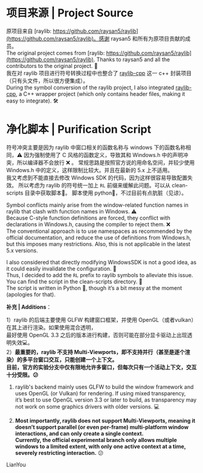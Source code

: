 # 项目来源 | Project Source
原项目来自 [raylib: https://github.com/raysan5/raylib](https://github.com/raysan5/raylib)。感谢 raysan5 和所有为原项目贡献的成员。  
The original project comes from [raylib: https://github.com/raysan5/raylib](https://github.com/raysan5/raylib). Thanks to raysan5 and all the contributors to the original project. 🙏  
我在对 raylib 项目进行符号转换过程中也整合了 [raylib-cpp](https://github.com/RobLoach/raylib-cpp) 这一 c++ 封装项目（只有头文件，所以很方便集成）。  
During the symbol conversion of the raylib project, I also integrated [raylib-cpp](https://github.com/RobLoach/raylib-cpp), a C++ wrapper project (which only contains header files, making it easy to integrate). 🛠️

# 净化脚本 | Purification Script
符号冲突主要是因为 raylib 中窗口相关的函数名称与 windows 下的函数名称相同，⚠️ 
因为强制使用了 C 风格的函数定义，导致其和 Windows.h 中的声明冲突，所以编译器不会放行 ❌ 。 
常规思路是按照官方说的用命名空间，并较少使用 Windows.h 中的定义，这样限制比较大。并且在最新的 5.x 上不适用。  
我又考虑到不能直接去修改 Windows SDK 的代码，因为这样很容易导致配置失效。
所以考虑为 raylib 的符号统一加上 `RL` 前缀来缓解此问题。可以从 clean-scripts 目录中获取脚本🔧。
脚本使用 python🐍，不过目前有点肮脏（见谅）。

Symbol conflicts mainly arise from the window-related function names in raylib that clash with function names in Windows. ⚠️  
Because C-style function definitions are forced, they conflict with declarations in Windows.h, causing the compiler to reject them. ❌  
The conventional approach is to use namespaces as recommended by the official documentation, and reduce the use of definitions from Windows.h, but this imposes many restrictions. Also, this is not applicable in the latest 5.x versions. 

I also considered that directly modifying WindowsSDK is not a good idea, as it could easily invalidate the configuration. 🔧  
Thus, I decided to add the `RL` prefix to raylib symbols to alleviate this issue. You can find the script in the clean-scripts directory. 📂  
The script is written in Python 🐍, though it’s a bit messy at the moment (apologies for that). 

**补充 | Additions**：

1）raylib 的后端主要使用 GLFW 构建窗口框架，并使用 OpenGL（或者vulkan）在其上进行渲染。如果使用混合透明，  
最好使用 OpenGL 3.3 之后的版本进行构建，否则可能在部分显卡驱动上出现透明失效💻。  
2）**最重要的，raylib 不支持 Multi-Viewports，即不支持并行（甚至是逐个渲染）的多平台窗口交互，只能创建一个上下文。  
目前，官方的实验分支中仅有限地允许多窗口，但每次只有一个活动上下文，交互十分受限。😕**

1) raylib's backend mainly uses GLFW to build the window framework and uses OpenGL (or Vulkan) for rendering. If using mixed transparency,  
it’s best to use OpenGL version 3.3 or later to build, as transparency may not work on some graphics drivers with older versions. 💻

3) **Most importantly, raylib does not support Multi-Viewports, meaning it doesn’t support parallel (or even per-frame) multi-platform window interactions, and can only create a single context.  
Currently, the official experimental branch only allows multiple windows to a limited extent, with only one active context at a time, severely restricting interaction.** 😕


LianYou
